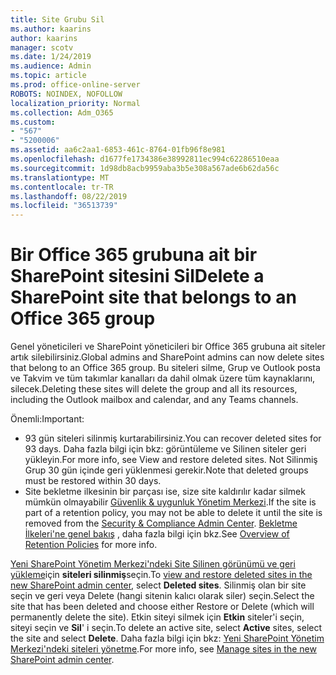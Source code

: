 ```yaml
---
title: Site Grubu Sil
ms.author: kaarins
author: kaarins
manager: scotv
ms.date: 1/24/2019
ms.audience: Admin
ms.topic: article
ms.prod: office-online-server
ROBOTS: NOINDEX, NOFOLLOW
localization_priority: Normal
ms.collection: Adm_O365
ms.custom:
- "567"
- "5200006"
ms.assetid: aa6c2aa1-6853-461c-8764-01fb96f8e981
ms.openlocfilehash: d1677fe1734386e38992811ec994c62286510eaa
ms.sourcegitcommit: 1d98db8acb9959aba3b5e308a567ade6b62da56c
ms.translationtype: MT
ms.contentlocale: tr-TR
ms.lasthandoff: 08/22/2019
ms.locfileid: "36513739"
---
```

# <a name="delete-a-sharepoint-site-that-belongs-to-an-office-365-group"></a><span data-ttu-id="223db-102">Bir Office 365 grubuna ait bir SharePoint sitesini Sil</span><span class="sxs-lookup"><span data-stu-id="223db-102">Delete a SharePoint site that belongs to an Office 365 group</span></span>

<span data-ttu-id="223db-103">Genel yöneticileri ve SharePoint yöneticileri bir Office 365 grubuna ait siteler artık silebilirsiniz.</span><span class="sxs-lookup"><span data-stu-id="223db-103">Global admins and SharePoint admins can now delete sites that belong to an Office 365 group.</span></span> <span data-ttu-id="223db-104">Bu siteleri silme, Grup ve Outlook posta ve Takvim ve tüm takımlar kanalları da dahil olmak üzere tüm kaynaklarını, silecek.</span><span class="sxs-lookup"><span data-stu-id="223db-104">Deleting these sites will delete the group and all its resources, including the Outlook mailbox and calendar, and any Teams channels.</span></span>
  
<span data-ttu-id="223db-105">Önemli:</span><span class="sxs-lookup"><span data-stu-id="223db-105">Important:</span></span>

- <span data-ttu-id="223db-106">93 gün siteleri silinmiş kurtarabilirsiniz.</span><span class="sxs-lookup"><span data-stu-id="223db-106">You can recover deleted sites for 93 days.</span></span> <span data-ttu-id="223db-107">Daha fazla bilgi için bkz: görüntüleme ve Silinen siteler geri yükleyin.</span><span class="sxs-lookup"><span data-stu-id="223db-107">For more info, see View and restore deleted sites.</span></span> <span data-ttu-id="223db-108">Not Silinmiş Grup 30 gün içinde geri yüklenmesi gerekir.</span><span class="sxs-lookup"><span data-stu-id="223db-108">Note that deleted groups must be restored within 30 days.</span></span>
- <span data-ttu-id="223db-109">Site bekletme ilkesinin bir parçası ise, size site kaldırılır kadar silmek mümkün olmayabilir [Güvenlik &amp; uygunluk Yönetim Merkezi](https://protection.office.com/?rfr=AdminCenter#/retention).</span><span class="sxs-lookup"><span data-stu-id="223db-109">If the site is part of a retention policy, you may not be able to delete it until the site is removed from the [Security &amp; Compliance Admin Center](https://protection.office.com/?rfr=AdminCenter#/retention).</span></span> <span data-ttu-id="223db-110">[Bekletme İlkeleri'ne genel bakış](https://docs.microsoft.com/office365/securitycompliance/retention-policies#content-in-onedrive-accounts-and-sharepoint-sites) , daha fazla bilgi için bkz.</span><span class="sxs-lookup"><span data-stu-id="223db-110">See [Overview of Retention Policies](https://docs.microsoft.com/office365/securitycompliance/retention-policies#content-in-onedrive-accounts-and-sharepoint-sites) for more info.</span></span>
  
<span data-ttu-id="223db-111">[Yeni SharePoint Yönetim Merkezi'ndeki Site Silinen görünümü ve geri yükleme](https://docs.microsoft.com/sharepoint/view-and-restore-deleted-sites-in-new-admin-center)için **siteleri silinmiş**seçin.</span><span class="sxs-lookup"><span data-stu-id="223db-111">To [view and restore deleted sites in the new SharePoint admin center](https://docs.microsoft.com/sharepoint/view-and-restore-deleted-sites-in-new-admin-center), select **Deleted sites**.</span></span> <span data-ttu-id="223db-112">Silinmiş olan bir site seçin ve geri veya Delete (hangi sitenin kalıcı olarak siler) seçin.</span><span class="sxs-lookup"><span data-stu-id="223db-112">Select the site that has been deleted and choose either Restore or Delete (which will permanently delete the site).</span></span> <span data-ttu-id="223db-113">Etkin siteyi silmek için **Etkin** siteler'i seçin, siteyi seçin ve **Sil**' i seçin.</span><span class="sxs-lookup"><span data-stu-id="223db-113">To delete an active site, select **Active** sites, select the site and select **Delete**.</span></span> <span data-ttu-id="223db-114">Daha fazla bilgi için bkz: [Yeni SharePoint Yönetim Merkezi'ndeki siteleri yönetme](https://docs.microsoft.com/sharepoint/manage-sites-in-new-admin-center).</span><span class="sxs-lookup"><span data-stu-id="223db-114">For more info, see [Manage sites in the new SharePoint admin center](https://docs.microsoft.com/sharepoint/manage-sites-in-new-admin-center).</span></span>
  